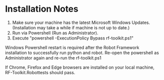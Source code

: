 # Installation Notes

1. Make sure your machine has the latest Microsoft Windows Updates. (Installation may take a while if machine is not up to date.)
2. Run via Powershell (Run as Administrator).
3. Execute "powershell -ExecutionPolicy Bypass rf-toolkit.ps1"

Windows Powershell restart is required after the Robot Framework installation to successfully run python and robot.
Re-open the powershell as Administrator again and re-run the rf-toolkit.ps1

If Chrome, Firefox and Edge browsers are installed on your local machine, RF-Toolkit.Robottests should pass.